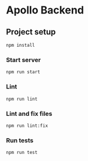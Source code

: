 # Apollo Backend

## Project setup
```
npm install
```

### Start server
```
npm run start
```

### Lint
```
npm run lint
```

### Lint and fix files
```
npm run lint:fix
```

### Run tests
```
npm run test
```

